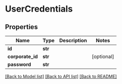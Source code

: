 # UserCredentials

## Properties
Name | Type | Description | Notes
------------ | ------------- | ------------- | -------------
**id** | **str** |  | 
**corporate_id** | **str** |  | [optional] 
**password** | **str** |  | 

[[Back to Model list]](../README.md#documentation-for-models) [[Back to API list]](../README.md#documentation-for-api-endpoints) [[Back to README]](../README.md)


